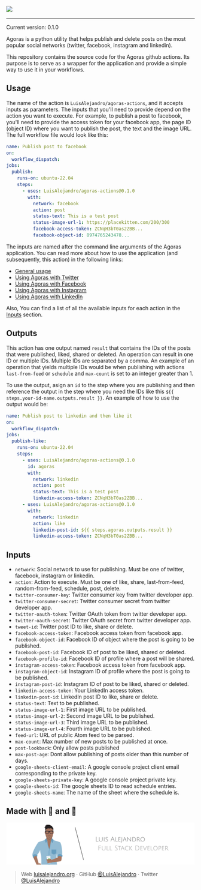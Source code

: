 ![](https://raw.githubusercontent.com/LuisAlejandro/agoras-actions/develop/branding/banner.svg)

---

Current version: 0.1.0

Agoras is a python utility that helps publish and delete posts on the most popular social networks (twitter, facebook, instagram and linkedin).

This repository contains the source code for the Agoras github actions. Its purpose is to serve as a wrapper for the application and provide a simple way to use it in your workflows.

## Usage

The name of the action is `LuisAlejandro/agoras-actions`, and it accepts inputs as parameters. The inputs that you'll need to provide depend on the action you want to execute. For example, to publish a post to facebook, you'll need to provide the access token for your facebook app, the page ID (object ID) where you want to publish the post, the text and the image URL. The full workflow file would look like this:

```yml
name: Publish post to facebook
on:
  workflow_dispatch:
jobs:
  publish:
    runs-on: ubuntu-22.04
    steps:
      - uses: LuisAlejandro/agoras-actions@0.1.0
        with:
          network: facebook
          action: post
          status-text: This is a test post
          status-image-url-1: https://placekitten.com/200/300
          facebook-access-token: ZCNqH3bT0as2ZBB...
          facebook-object-id: 8974765243478...
```

The inputs are named after the command line arguments of the Agoras application. You can read more about how to use the application (and subsequently, this action) in the following links:

* [General usage](https://agoras.readthedocs.io/en/latest/usage.html)
* [Using Agoras with Twitter](https://agoras.readthedocs.io/en/latest/twitter.html)
* [Using Agoras with Facebook](https://agoras.readthedocs.io/en/latest/facebook.html)
* [Using Agoras with Instagram](https://agoras.readthedocs.io/en/latest/instagram.html)
* [Using Agoras with LinkedIn](https://agoras.readthedocs.io/en/latest/linkedin.html)

Also, You can find a list of all the available inputs for each action in the [Inputs](#-inputs) section.

## Outputs

This action has one output named `result` that contains the IDs of the posts that were published, liked, shared or deleted. An operation can result in one ID or multiple IDs. Multiple IDs are separated by a comma. An example of an operation that yields multiple IDs would be when publishing with actions `last-from-feed` or `schedule` and `max-count` is set to an integer greater than 1.

To use the output, asign an `id` to the step where you are publishing and then reference the output in the step where you need the IDs like this `${{ steps.your-id-name.outputs.result }}`. An example of how to use the output would be:

```yml
name: Publish post to linkedin and then like it
on:
  workflow_dispatch:
jobs:
  publish-like:
    runs-on: ubuntu-22.04
    steps:
      - uses: LuisAlejandro/agoras-actions@0.1.0
        id: agoras
        with:
          network: linkedin
          action: post
          status-text: This is a test post
          linkedin-access-token: ZCNqH3bT0as2ZBB...
      - uses: LuisAlejandro/agoras-actions@0.1.0
        with:
          network: linkedin
          action: like
          linkedin-post-id: ${{ steps.agoras.outputs.result }}
          linkedin-access-token: ZCNqH3bT0as2ZBB...
```

## Inputs

* `network`: Social network to use for publishing. Must be one of twitter, facebook, instagram or linkedin.
* `action`: Action to execute. Must be one of like, share, last-from-feed, random-from-feed, schedule, post, delete.
* `twitter-consumer-key`: Twitter consumer key from twitter developer app.
* `twitter-consumer-secret`: Twitter consumer secret from twitter developer app.
* `twitter-oauth-token`: Twitter OAuth token from twitter developer app.
* `twitter-oauth-secret`: Twitter OAuth secret from twitter developer app.
* `tweet-id`: Twitter post ID to like, share or delete.
* `facebook-access-token`: Facebook access token from facebook app.
* `facebook-object-id`: Facebook ID of object where the post is going to be published.
* `facebook-post-id`: Facebook ID of post to be liked, shared or deleted.
* `facebook-profile-id`: Facebook ID of profile where a post will be shared.
* `instagram-access-token`: Facebook access token from facebook app.
* `instagram-object-id`: Instagram ID of profile where the post is going to be published.
* `instagram-post-id`: Instagram ID of post to be liked, shared or deleted.
* `linkedin-access-token`: Your LinkedIn access token.
* `linkedin-post-id`: LinkedIn post ID to like, share or delete.
* `status-text`: Text to be published.
* `status-image-url-1`: First image URL to be published.
* `status-image-url-2`: Second image URL to be published.
* `status-image-url-3`: Third image URL to be published.
* `status-image-url-4`: Fourth image URL to be published.
* `feed-url`: URL of public Atom feed to be parsed.
* `max-count`: Max number of new posts to be published at once.
* `post-lookback`: Only allow posts published
* `max-post-age`: Dont allow publishing of posts older than this number of days.
* `google-sheets-client-email`: A google console project client email corresponding to the private key.
* `google-sheets-private-key`: A google console project private key.
* `google-sheets-id`: The google sheets ID to read schedule entries.
* `google-sheets-name`: The name of the sheet where the schedule is.

## Made with 💖 and 🍔

![Banner](https://raw.githubusercontent.com/LuisAlejandro/LuisAlejandro/master/images/author-banner.svg)

> Web [luisalejandro.org](http://luisalejandro.org/) · GitHub [@LuisAlejandro](https://github.com/LuisAlejandro) · Twitter [@LuisAlejandro](https://twitter.com/LuisAlejandro)
